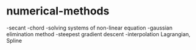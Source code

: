 # numerical-methods
  -secant
  -chord
  -solving systems of non-linear equation
  -gaussian elimination method
  -steepest gradient descent
-interpolation Lagrangian, Spline
